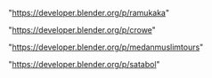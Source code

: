 "https://developer.blender.org/p/ramukaka"

"https://developer.blender.org/p/crowe"

"https://developer.blender.org/p/medanmuslimtours"

"https://developer.blender.org/p/satabol"

